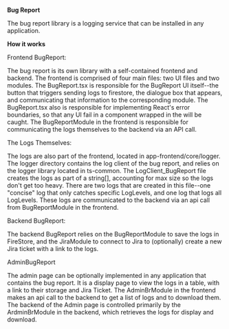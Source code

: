 **Bug Report**

The bug report library is a logging service that can be installed in any application.

**How it works**

Frontend BugReport:

The bug report is its own library with a self-contained frontend and backend. The frontend is comprised of four main files: two UI files and two modules. The 
BugReport.tsx is responsible for the BugReport UI itself--the button that triggers sending logs to firestore, the
dialogue box that appears, and communicating that information to the corresponding module. The BugReport.tsx also is responsible for implementing React's error 
 boundaries, so that any UI fail in a component wrapped in the <BugReport> will be caught. 
 The BugReportModule in the frontend is responsible for communicating the logs themselves
to the backend via an API call. 

The Logs Themselves:

The logs are also part of the frontend, located in app-frontend/core/logger. The logger directory contains the log client of the bug report, and relies on 
the logger library located in ts-common. The LogClient_BugReport file creates the logs as part of a string[], accounting for max size so the logs don't get too 
heavy. There are two logs that are created in this file--one "concise" log that only catches specific LogLevels, 
and one log that logs all LogLevels. These logs are communicated to the backend via an api call from BugReportModule in the frontend. 

Backend BugReport:

The backend BugReport relies on the BugReportModule to save the logs in FireStore, and the JiraModule to connect to Jira to (optionally) create a new
Jira ticket with a link to the logs. 

AdminBugReport

The admin page can be optionally implemented in any application that contains the bug report. It is a display page to view 
the logs in a table, with a link to their storage and Jira Ticket. 
The AdminBrModule in the frontend makes an api call to the backend to get a list of logs and to download them. 
The backend of the Admin page is controlled primarily by the ArdminBrModule in the backend, which retrieves the logs for display and download.